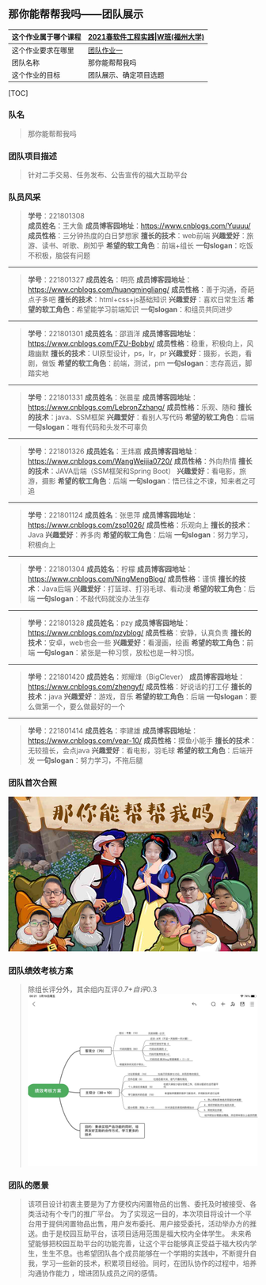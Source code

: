 ## 那你能帮帮我吗——团队展示
|这个作业属于哪个课程|[2021春软件工程实践\|W班(福州大学)](https://edu.cnblogs.com/campus/fzu/2021SpringSoftwareEngineeringPractice)|
|:-  |:-    |
|这个作业要求在哪里|[团队作业一](https://edu.cnblogs.com/campus/fzu/2021SpringSoftwareEngineeringPractice/homework/11848)|
|团队名称|那你能帮帮我吗|
|这个作业的目标|团队展示、确定项目选题|

[TOC]

### 队名
>那你能帮帮我吗

### 团队项目描述
>针对二手交易、任务发布、公告宣传的福大互助平台

### 队员风采
>**学号**：221801308   </br>
>**成员姓名**：王大鱼
>**成员博客园地址**：https://www.cnblogs.com/Yuuuu/
>**成员性格**：三分钟热度的白日梦想家
>**擅长的技术**：web前端
>**兴趣爱好**：旅游、读书、听歌、刷知乎
>**希望的软工角色**：前端+组长
>**一句slogan**：吃饭不积极，脑袋有问题

----

>**学号**：221801327
>**成员姓名**：明亮
>**成员博客园地址**：https://www.cnblogs.com/huangmingliang/
>**成员性格**：善于沟通，奇葩点子多吧
>**擅长的技术**：html+css+js基础知识
>**兴趣爱好**：喜欢日常生活
>**希望的软工角色**：希望能学习前端知识
>**一句slogan**：和组员共同进步

----

>**学号**：221801301
>**成员姓名**：邵涵洋
>**成员博客园地址**：https://www.cnblogs.com/FZU-Bobby/
>**成员性格**：稳重，积极向上，风趣幽默
>**擅长的技术**：UI原型设计，ps，lr，pr
>**兴趣爱好**：摄影，长跑，看剧，做饭
>**希望的软工角色**：前端，测试，pm
>**一句slogan**：志存高远，脚踏实地

----

>**学号**：221801331
>**成员姓名**：张晨星
>**成员博客园地址**：https://www.cnblogs.com/LebronZzhang/
>**成员性格**：乐观、随和
>**擅长的技术**：java、SSM框架
>**兴趣爱好**：看别人写代码
>**希望的软工角色**：后端
>**一句slogan**：唯有代码和头发不可辜负

----

>**学号**：221801326
>**成员姓名**：王炜嘉
>**成员博客园地址**：https://www.cnblogs.com/WangWeijia0720/
>**成员性格**：外向热情
>**擅长的技术**：JAVA后端（SSM框架和Spring Boot）
>**兴趣爱好**：看电影，旅游，摄影
>**希望的软工角色**：后端
>**一句slogan**：悟已往之不谏，知来者之可追

----

>**学号**：221801124
>**成员姓名**：张思萍
>**成员博客园地址**：https://www.cnblogs.com/zsp1026/
>**成员性格**：乐观向上
>**擅长的技术**：Java
>**兴趣爱好**：养多肉
>**希望的软工角色**：后端
>**一句slogan**：努力学习，积极向上

----

>**学号**：221801304
>**成员姓名**：柠檬
>**成员博客园地址**：https://www.cnblogs.com/NingMengBlog/
>**成员性格**：谨慎
>**擅长的技术**：Java后端
>**兴趣爱好**：打篮球、打羽毛球、看动漫
>**希望的软工角色**：后端
>**一句slogan**：不敲代码就没办法生存

----

>**学号**：221801328
>**成员姓名**：pzy
>**成员博客园地址**：https://www.cnblogs.com/pzyblog/
>**成员性格**：安静，认真负责
>**擅长的技术**：安卓，web也会一些
>**兴趣爱好**：看漫画，绘画
>**希望的软工角色**：前端
>**一句slogan**：紧张是一种习惯，放松也是一种习惯。

----

>**学号**：221801420
>**成员姓名**：郑耀烽（BigClever）
>**成员博客园地址**：https://www.cnblogs.com/zhengyf/
>**成员性格**：好说话的打工仔
>**擅长的技术**：java
>**兴趣爱好**：游戏，音乐
>**希望的软工角色**：后端
>**一句slogan**：要么做第一个，要么做最好的一个

----

>**学号**：221801414
>**成员姓名**：李建雄
>**成员博客园地址**：https://www.cnblogs.com/vear-10/
>**成员性格**：摸鱼小能手
>**擅长的技术**：无较擅长，会点java
>**兴趣爱好**：看电影，羽毛球
>**希望的软工角色**：后端开发
>**一句slogan**：努力学习，不拖后腿

### 团队首次合照
![我们的第一张合照](pic1.jpg)

### 团队绩效考核方案
>除组长评分外，其余组内互评*0.7+自评*0.3
![团队绩效考核方案](pic2.jpg)


### 团队的愿景
>该项目设计初衷主要是为了方便校内闲置物品的出售、委托及时被接受、各类活动有个专门的推广平台。
>为了实现这一目的，本次项目将设计一个平台用于提供闲置物品出售，用户发布委托、用户接受委托，活动举办方的推送。由于是校园互助平台，该项目适用范围是福大校内全体学生。
>未来希望能够把校园互助平台的功能完善，让这个平台能够真正受益于福大校内学生，生生不息。也希望团队各个成员能够在一个学期的实践中，不断提升自我，学习一些新的技术，积累项目经验。同时，在团队协作的过程中，培养沟通协作能力 ，增进团队成员之间的感情。
